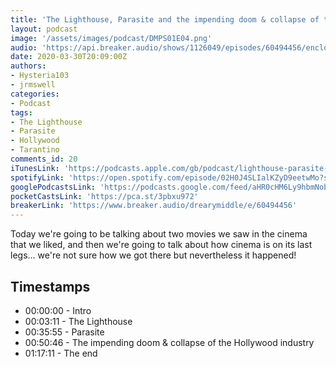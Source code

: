 ```yaml
---
title: 'The Lighthouse, Parasite and the impending doom & collapse of the Hollywood industry'
layout: podcast
image: '/assets/images/podcast/DMPS01E04.png'
audio: 'https://api.breaker.audio/shows/1126049/episodes/60494456/enclosure.mp3?v=f617c6981d45bdfddd90d4001ffa21c8'
date: 2020-03-30T20:09:00Z
authors:
- Hysteria103
- jrmswell
categories:
- Podcast
tags:
- The Lighthouse
- Parasite
- Hollywood
- Tarantino
comments_id: 20
iTunesLink: 'https://podcasts.apple.com/gb/podcast/lighthouse-parasite-impending-doom-collapse-hollywood/id1499022171?i=1000488808985&itsct=podcast_box&itscg=30200'
spotifyLink: 'https://open.spotify.com/episode/02H0J4SLIalKZyD9eetwMo?si=IcAUaKbuSnmfUFNkd2ewTg'
googlePodcastsLink: 'https://podcasts.google.com/feed/aHR0cHM6Ly9hbmNob3IuZm0vcy8xM2NkZWM2NC9wb2RjYXN0L3Jzcw/episode/aHR0cHM6Ly93d3cuYnJlYWtlci5hdWRpby9kcmVhcnltaWRkbGUvZS82MDQ5NDQ1Ng?sa=X&ved=0CAUQkfYCahcKEwjg2tDv7qDsAhUAAAAAHQAAAAAQAw'
pocketCastsLink: 'https://pca.st/3pbxu972'
breakerLink: 'https://www.breaker.audio/drearymiddle/e/60494456'
---
```

Today we're going to be talking about two movies we saw in the cinema that we liked, and then we're going to talk about how cinema is on its last legs... we're not sure how we got there but nevertheless it happened!

## Timestamps
- 00:00:00 - Intro
- 00:03:11 - The Lighthouse
- 00:35:55 - Parasite
- 00:50:46 - The impending doom & collapse of the Hollywood industry
- 01:17:11 - The end